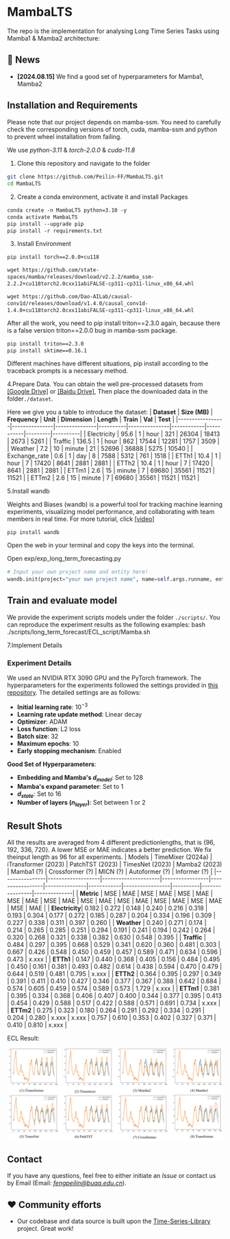 # MambaLTS

The repo is the implementation for analysing Long Time Series Tasks using Mamba1 \& Mamba2 architecture:
## &#x1F389; News
* **[2024.08.15]**  We find a good set of hyperparameters for Mamba1, Mamba2 
## Installation and Requirements
Please note that our project depends on mamba-ssm. You need to carefully check the corresponding versions of torch, cuda, mamba-ssm and python to prevent wheel installation from failing.

We use *python-3.11* \& *torch-2.0.0* \& *cuda-11.8*  
1. Clone this repository and navigate to the folder
```bash
git clone https://github.com/Peilin-FF/MambaLTS.git
cd MambaLTS
```

2. Create a conda environment, activate it and install Packages
```Shell
conda create -n MambaLTS python=3.10 -y
conda activate MambaLTS
pip install --upgrade pip 
pip install -r requirements.txt
```

3. Install Environment
```Shell
pip install torch==2.0.0+cu118
```
```Shell
wget https://github.com/state-spaces/mamba/releases/download/v2.2.2/mamba_ssm-2.2.2+cu118torch2.0cxx11abiFALSE-cp311-cp311-linux_x86_64.whl
```
```Shell
wget https://github.com/Dao-AILab/causal-conv1d/releases/download/v1.4.0/causal_conv1d-1.4.0+cu118torch2.0cxx11abiFALSE-cp311-cp311-linux_x86_64.whl
```
After all the work, you need to pip install triton==2.3.0 again, because there is a false version triton==2.0.0 bug in mamba-ssm package.
```Shell
pip install triton==2.3.0
pip install sktime==0.16.1
```
Different machines have different situations, pip install according to the traceback prompts is a necessary method.

4.Prepare Data. 
You can obtain the well pre-processed datasets from [[Google Drive]](https://drive.google.com/drive/folders/13Cg1KYOlzM5C7K8gK8NfC-F3EYxkM3D2?usp=sharing) or [[Baidu Drive]](https://pan.baidu.com/s/1r3KhGd0Q9PJIUZdfEYoymg?pwd=i9iy), Then place the downloaded data in the folder`./dataset`.

Here we give you a table to introduce the dataset:
| **Dataset**     | **Size (MB)** | **Frequency** | **Unit** | **Dimension** | **Length** | **Train** | **Val** | **Test** |
|-----------------|---------------|---------------|----------|---------------|------------|-----------|---------|----------|
| Electricity     | 95.6          | 1             | hour     | 321           | 26304      | 18413     | 2673    | 5261     |
| Traffic         | 136.5         | 1             | hour     | 862           | 17544      | 12281     | 1757    | 3509     |
| Weather         | 7.2           | 10            | minute   | 21            | 52696      | 36888     | 5275    | 10540    |
| Exchange\_rate  | 0.6           | 1             | day      | 8             | 7588       | 5312      | 761     | 1518     |
| ETTh1           | 10.4          | 1             | hour     | 7             | 17420      | 8641      | 2881    | 2881     |
| ETTh2           | 10.4          | 1             | hour     | 7             | 17420      | 8641      | 2881    | 2881     |
| ETTm1           | 2.6           | 15            | minute   | 7             | 69680      | 35561     | 11521   | 11521    |
| ETTm2           | 2.6           | 15            | minute   | 7             | 69680      | 35561     | 11521   | 11521    |

5.Install wandb

Weights and Biases (wandb) is a powerful tool for tracking machine learning experiments, visualizing model performance, and collaborating with team members in real time. For more tutorial, click [[video]](https://www.youtube.com/watch?v=hmewPDNUNJs&list=PLD80i8An1OEGajeVo15ohAQYF1Ttle0lk)
```Shell
pip install wandb
```
Open the web in your terminal and copy the keys into the terminal.

Open exp/exp_long_term_forecasting.py
```python
# Input your own project name and entity here!
wandb.init(project="your own project name", name=self.args.runname, entity="your entity")
```
## Train and evaluate model
We provide the experiment scripts models under the folder `./scripts/`. You can reproduce the experiment results as the following examples:
bash ./scripts/long_term_forecast/ECL_script/Mamba.sh

7.Implement Details

### Experiment Details

We used an NVIDIA RTX 3090 GPU and the PyTorch framework. The hyperparameters for the experiments followed the settings provided in [this repository](https://github.com/thuml/Time-Series-Library.git). The detailed settings are as follows:

- **Initial learning rate**: $10^{-3}$
- **Learning rate update method**: Linear decay
- **Optimizer**: ADAM
- **Loss function**: L2 loss
- **Batch size**: 32
- **Maximum epochs**: 10
- **Early stopping mechanism**: Enabled

**Good Set of Hyperparameters**:

- **Embedding and Mamba's $d_{model}$**: Set to 128
- **Mamba's expand parameter**: Set to 1
- **$d_{state}$**: Set to 16
- **Number of layers ($n_{layer}$)**: Set between 1 or 2 

## Result Shots

All the results are averaged from 4 different predictionlengths, that is \{96, 192, 336, 720\}. A lower MSE or MAE indicates a better prediction. We fix theinput length as 96 for all experiments.
| Models         | TimeMixer (2024a) | iTransformer (2023) | PatchTST (2023) | TimesNet (2023) | Mamba2 (2023) | Mamba1 (?) | Crossformer (?) | MICN (?) | Autoformer (?) | Informer (?) |
|----------------|-------------------|---------------------|-----------------|-----------------|---------------|------------|-----------------|----------|----------------|--------------|
| **Metric**     | MSE    | MAE    | MSE    | MAE    | MSE    | MAE    | MSE    | MAE    | MSE    | MAE    | MSE    | MAE    | MSE    | MAE    | MSE    | MAE    | MSE    | MAE    | MSE    | MAE    |
| **Electricity**| 0.182  | 0.272  | 0.148  | 0.240  | 0.216  | 0.318 | 0.193 | 0.304 | 0.177 | 0.272 | 0.185 | 0.287 | 0.204 | 0.334 | 0.196 | 0.309 | 0.227 | 0.338 | 0.311 | 0.397 | 0.260 |
| **Weather**    | 0.240  | 0.271  | 0.174  | 0.214  | 0.265  | 0.285 | 0.251 | 0.294 | 0.191 | 0.241 | 0.194 | 0.242 | 0.264 | 0.320 | 0.268 | 0.321 | 0.338 | 0.382 | 0.630 | 0.548 | 0.395 |
| **Traffic**    | 0.484  | 0.297  | 0.395  | 0.668  | 0.529  | 0.341 | 0.620 | 0.360 | 0.481 | 0.303 | 0.667 | 0.426 | 0.548 | 0.450 | 0.459 | 0.457 | 0.589 | 0.471 | 0.634 | 0.596 | 0.473 | x.xxx |
| **ETTh1**      | 0.147  | 0.440  | 0.368  | 0.405  | 0.156  | 0.484 | 0.495 | 0.450 | 0.161 | 0.381 | 0.493 | 0.482 | 0.614 | 0.438 | 0.594 | 0.470 | 0.479 | 0.644 | 0.519 | 0.481 | 0.795 | x.xxx |
| **ETTh2**      | 0.364  | 0.395  | 0.297  | 0.349  | 0.391  | 0.411 | 0.410 | 0.427 | 0.346 | 0.377 | 0.367 | 0.388 | 0.642 | 0.684 | 0.574 | 0.605 | 0.459 | 0.574 | 0.589 | 0.573 | 1.729 | x.xxx |
| **ETTm1**      | 0.381  | 0.395  | 0.334  | 0.368  | 0.406  | 0.407 | 0.400 | 0.344 | 0.377 | 0.395 | 0.413 | 0.454 | 0.429 | 0.588 | 0.517 | 0.422 | 0.588 | 0.571 | 0.691 | 0.734 | x.xxx |
| **ETTm2**      | 0.275  | 0.323  | 0.180  | 0.264  | 0.291  | 0.292 | 0.334 | 0.291 | 0.204 | 0.280 | x.xxx | x.xxx | 0.757 | 0.610 | 0.353 | 0.402 | 0.327 | 0.371 | 0.410 | 0.810 | x.xxx |

ECL Result:
<p align="center">
<img src="./pics/ECL.png"  alt="" align=center />
</p>

## Contact
If you have any questions, feel free to either initiate an *Issue* or contact us by Email (Email: *fengpeilin@buaa.edu.cn*).

## ❤️ Community efforts
* Our codebase and data source is built upon the [Time-Series-Library](https://github.com/thuml/Time-Series-Library) project. Great work!
